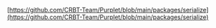 [https://github.com/CRBT-Team/Purplet/blob/main/packages/serialize](https://github.com/CRBT-Team/Purplet/blob/main/packages/serialize)
